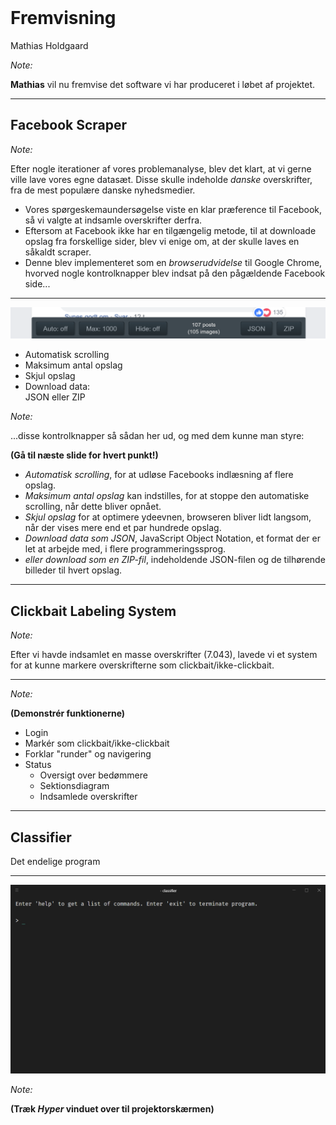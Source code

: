 <!-- .element: data-background-video="images/animations/particle.mov" data-background-video-loop="true" data-background-video-muted="true" -->
<br>

# Fremvisning

Mathias Holdgaard


*Note:*

**Mathias** vil nu fremvise det software vi har produceret i løbet af projektet.


--------------------------------------------------------------------------------
<!-- .element: data-background-image="images/facebook_scraper_screenshot.png" data-state="background-overlay" -->

## Facebook Scraper
<!-- .element: class="with-background center-text" -->


*Note:*

Efter nogle iterationer af vores problemanalyse, blev det klart, at vi gerne ville lave vores egne datasæt. Disse skulle indeholde *danske* overskrifter, fra de mest populære danske nyhedsmedier.

- Vores spørgeskemaundersøgelse viste en klar præference til Facebook, så vi valgte at indsamle overskrifter derfra.
- Eftersom at Facebook ikke har en tilgængelig metode, til at downloade opslag fra forskellige sider, blev vi enige om, at der skulle laves en såkaldt scraper.
- Denne blev implementeret som en *browserudvidelse* til Google Chrome, hvorved nogle kontrolknapper blev indsat på den pågældende Facebook side...


--------------------------------------------------------------------------------

![scraper_closeup](images/scraper_closeup.png)

- Automatisk scrolling              <!-- .element: class="fragment" data-fragment-index="1" -->
- Maksimum antal opslag             <!-- .element: class="fragment" data-fragment-index="2" -->
- Skjul opslag                      <!-- .element: class="fragment" data-fragment-index="3" -->
- Download data:  
  JSON eller ZIP     <!-- .element: class="fragment" data-fragment-index="5" -->


*Note:*

...disse kontrolknapper så sådan her ud, og med dem kunne man styre:

**(Gå til næste slide for hvert punkt!)**
- *Automatisk scrolling*, for at udløse Facebooks indlæsning af flere opslag.
- *Maksimum antal opslag* kan indstilles, for at stoppe den automatiske scrolling, når dette bliver opnået.
- *Skjul opslag* for at optimere ydeevnen, browseren bliver lidt langsom, når der vises mere end et par hundrede opslag.
- *Download data som JSON*, JavaScript Object Notation, et format der er let at arbejde med, i flere programmeringssprog.
- *eller download som en ZIP-fil*, indeholdende JSON-filen og de tilhørende billeder til hvert opslag.


--------------------------------------------------------------------------------
<!-- .element: data-background-iframe="https://clickbait.dayenite.com" data-state="background-overlay" -->

## Clickbait Labeling System
<!-- .element: class="with-background center-text" -->


*Note:*

Efter vi havde indsamlet en masse overskrifter (7.043), lavede vi et system for at kunne markere overskrifterne som clickbait/ikke-clickbait.


--------------------------------------------------------------------------------
<!-- .element: data-background-iframe="https://clickbait.dayenite.com" data-background-interactive data-state="no-pointer-events" -->


*Note:*

**(Demonstrér funktionerne)**

- Login
- Markér som clickbait/ikke-clickbait
- Forklar "runder" og navigering
- Status
  - Oversigt over bedømmere
  - Sektionsdiagram
  - Indsamlede overskrifter


--------------------------------------------------------------------------------


## Classifier
<!-- .element: class="center-text" -->

Det endelige program
<!-- .element: class="center-text" -->


--------------------------------------------------------------------------------


![program_demo](images/program_demo_screenshot.png)<!-- .element: class="plain" width="75%" -->



*Note:*

**(Træk *Hyper* vinduet over til projektorskærmen)**